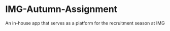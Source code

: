 # IMG-Autumn-Assignment
An in-house app that serves as a platform for the recruitment season at IMG
